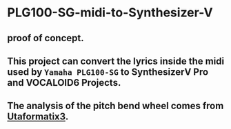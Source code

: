 # PLG100-SG-midi-to-Synthesizer-V

## proof of concept.

## This project can convert the lyrics inside the midi used by `Yamaha PLG100-SG` to SynthesizerV Pro and VOCALOID6 Projects.

## The analysis of the pitch bend wheel comes from [Utaformatix3](https://github.com/sdercolin/utaformatix3).